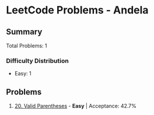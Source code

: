 # LeetCode Problems - Andela

## Summary
Total Problems: 1

### Difficulty Distribution

- Easy: 1

## Problems

1. [20. Valid Parentheses](https://leetcode.com/problems/valid-parentheses/) - **Easy** | Acceptance: 42.7%